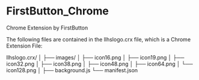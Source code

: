 # FirstButton_Chrome
Chrome Extension by FirstButton

The following files are contained in the llhslogo.crx file, which is a Chrome Extension File:
       		 
llhslogo.crx/
│
├── images/
│   ├── icon16.png
│   ├── icon19.png
│   ├── icon32.png
│   ├── icon38.png
│   ├── icon48.png
│   ├── icon64.png
│   └── icon128.png
│
├── background.js
└── manifest.json
